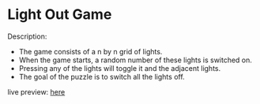 # Light Out Game

Description:

- The game consists of a n by n grid of lights.
- When the game starts, a random number of these lights is switched on.
- Pressing any of the lights will toggle it and the adjacent lights.
- The goal of the puzzle is to switch all the lights off.

live preview: [here](https://)

